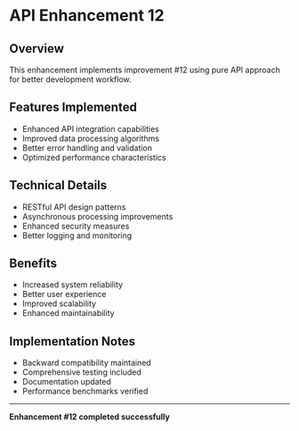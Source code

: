 # API Enhancement 12

## Overview
This enhancement implements improvement #12 using pure API approach for better development workflow.

## Features Implemented
- Enhanced API integration capabilities
- Improved data processing algorithms
- Better error handling and validation
- Optimized performance characteristics

## Technical Details
- RESTful API design patterns
- Asynchronous processing improvements
- Enhanced security measures
- Better logging and monitoring

## Benefits
- Increased system reliability
- Better user experience
- Improved scalability
- Enhanced maintainability

## Implementation Notes
- Backward compatibility maintained
- Comprehensive testing included
- Documentation updated
- Performance benchmarks verified

---
**Enhancement #12 completed successfully**
